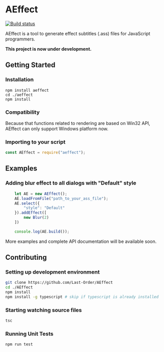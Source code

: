 # AEffect
[![Build status](https://ci.appveyor.com/api/projects/status/yu0wdn5kge5fh4yy?svg=true)](https://ci.appveyor.com/project/Last-Order/aeffect)

AEffect is a tool to generate effect subtitles (.ass) files for JavaScript programmers.

**This project is now under development.**

## Getting Started

### Installation
```
npm install aeffect
cd ./aeffect
npm install
```

### Compatibility

Because that functions related to rendering are based on Win32 API, AEffect can only support Windows platform now.


### Importing to your script

```JavaScript
const AEffect = require("aeffect");
```

## Examples

### Adding blur effect to all dialogs with "Default" style

```JavaScript
    let AE = new AEffect();
    AE.loadFromFile("path_to_your_ass_file");
    AE.select({
        "style": "Default"
    }).addEffect([
        new Blur(2)
    ])

    console.log(AE.build());

```

More examples and complete API documentation will be available soon.

## Contributing

### Setting up development environment
```bash
git clone https://github.com/Last-Order/AEffect
cd ./AEffect
npm install
npm install -g typescript # skip if typescript is already installed
```

### Starting watching source files
```bash
tsc
```

### Running Unit Tests
```bash
npm run test
```
